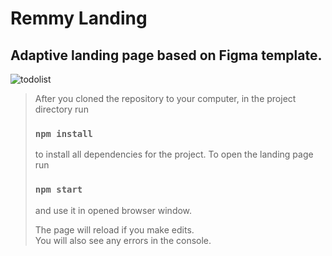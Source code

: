 # Remmy Landing

## Adaptive landing page based on Figma template.

![todolist](src/assets/gifs/remmy-landing.gif)

> After you cloned the repository to your computer, in the project directory run
> ### `npm install`
> to install all dependencies for the project.
> To open the landing page run
> ### `npm start`
> and use it in opened browser window.
>
> The page will reload if you make edits.\
> You will also see any errors in the console.